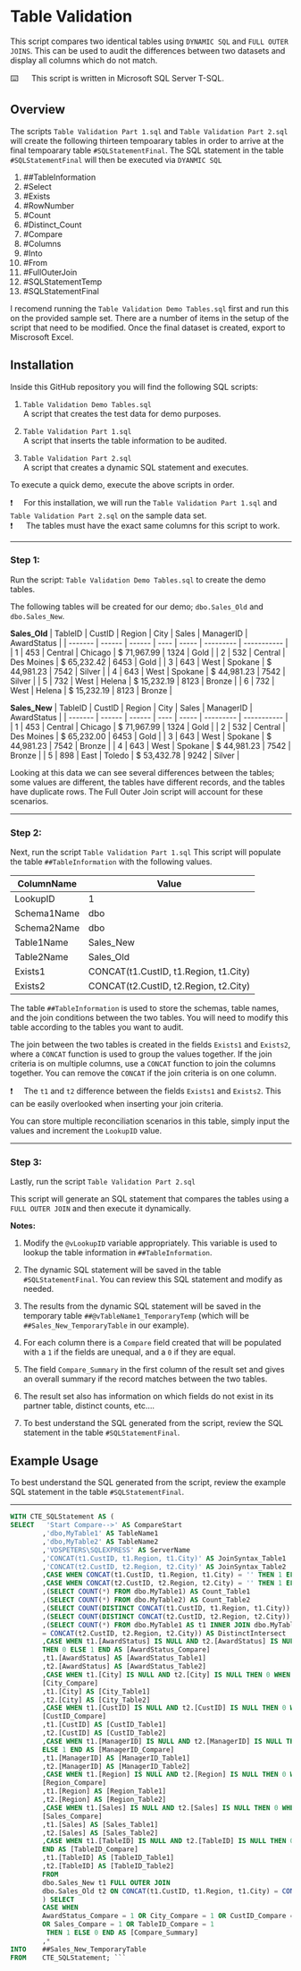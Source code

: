 # Table Validation

This script compares two identical tables using `DYNAMIC SQL` and `FULL OUTER JOINS`.  This can be used to audit the differences between two datasets and display all columns which do not match.

⌨️&nbsp;&nbsp;&nbsp;&nbsp;&nbsp;&nbsp;This script is written in Microsoft SQL Server T-SQL.

## Overview

The scripts `Table Validation Part 1.sql` and `Table Validation Part 2.sql` will create the following thirteen tempoarary tables in order to arrive at the final tempoarary table `#SQLStatementFinal`.  The SQL statement in the table `#SQLStatementFinal` will then be executed via `DYANMIC SQL`  

1.  ##TableInformation   
2.  #Select   
3.  #Exists    
4.  #RowNumber   
5.  #Count    
6.  #Distinct_Count    
7.  #Compare    
8.  #Columns    
9.  #Into    
10.  #From    
11.  #FullOuterJoin    
12.  #SQLStatementTemp    
13.  #SQLStatementFinal    

I recomend running the `Table Validation Demo Tables.sql` first and run this on the provided sample set.  There are a number of items in the setup of the script that need to be modified.  Once the final dataset is created, export to Miscrosoft Excel.

## Installation

Inside this GitHub repository you will find the following SQL scripts:

1)  `Table Validation Demo Tables.sql`    
A script that creates the test data for demo purposes. 

2)  `Table Validation Part 1.sql`  
A script that inserts the table information to be audited. 

3)  `Table Validation Part 2.sql`  
A script that creates a dynamic SQL statement and executes. 

To execute a quick demo, execute the above scripts in order. 

:exclamation:&nbsp;&nbsp;&nbsp;&nbsp;&nbsp;For this installation, we will run the `Table Validation Part 1.sql` and `Table Validation Part 2.sql` on the sample data set.     
:exclamation:&nbsp;&nbsp;&nbsp;&nbsp;&nbsp;&nbsp;The tables must have the exact same columns for this script to work.

---------------------------------------------------



### Step 1:  
Run the script: `Table Validation Demo Tables.sql` to create the demo tables.

The following tables will be created for our demo; `dbo.Sales_Old` and `dbo.Sales_New`. 

**Sales_Old**
| TableID  | CustID  | Region   | City       | Sales        | ManagerID  | AwardStatus  |
| -------  | ------  | ------   | ----       | -----        | ---------  | -----------  |
| 1        | 453     | Central  | Chicago    | $ 71,967.99  | 1324       | Gold         |
| 2        | 532     | Central  | Des Moines | $ 65,232.42  | 6453       | Gold         |
| 3        | 643     | West     | Spokane    | $ 44,981.23  | 7542       | Silver       |
| 4        | 643     | West     | Spokane    | $ 44,981.23  | 7542       | Silver       |
| 5        | 732     | West     | Helena     | $ 15,232.19  | 8123       | Bronze       |
| 6        | 732     | West     | Helena     | $ 15,232.19  | 8123       | Bronze       |

**Sales_New**
| TableID  | CustID  | Region   | City       | Sales        | ManagerID  | AwardStatus  |
| -------  | ------  | ------   | ----       | -----        | ---------  | -----------  |
| 1        | 453     | Central  | Chicago    | $ 71,967.99  | 1324       | Gold         |
| 2        | 532     | Central  | Des Moines | $ 65,232.00  | 6453       | Gold         | 
| 3        | 643     | West     | Spokane    | $ 44,981.23  | 7542       | Bronze       | 
| 4        | 643     | West     | Spokane    | $ 44,981.23  | 7542       | Bronze       | 
| 5        | 898     | East     | Toledo     | $ 53,432.78  | 9242       | Silver       | 

Looking at this data we can see several differences between the tables; some values are different, the tables have different records, and the tables have duplicate rows. The Full Outer Join script will account for these scenarios. 

---------------------------------------------------
### Step 2:    
Next, run the script `Table Validation Part 1.sql`
This script will populate the table `##TableInformation` with the following values.

| ColumnName  | Value                                     |
| ----------  | ----------------------------------------  |
| LookupID    | 1                                         |
| Schema1Name | dbo                                       | 
| Schema2Name | dbo                                       |
| Table1Name  | Sales_New                                 |
| Table2Name  | Sales_Old                                 |
| Exists1     | CONCAT(t1.CustID, t1.Region, t1.City)     |
| Exists2     | CONCAT(t2.CustID, t2.Region, t2.City)     |

The table `##TableInformation` is used to store the schemas, table names, and the join conditions between the two tables. You will need to modify this table according to the tables you want to audit. 

The join between the two tables is created in the fields `Exists1` and `Exists2`, where a `CONCAT` function is used to group the values together.  If the join criteria is on multiple columns, use a `CONCAT` function to join the columns together.  You can remove the `CONCAT` if the join criteria is on one column.  

:exclamation:&nbsp;&nbsp;&nbsp;&nbsp;&nbsp;The `t1` and `t2` difference between the fields `Exists1` and `Exists2`. This can be easily overlooked when inserting your join criteria.

You can store multiple reconciliation scenarios in this table, simply input the values and increment the `LookupID` value.

---------------------------------------------------
### Step 3:  

Lastly, run the script `Table Validation Part 2.sql`

This script will generate an SQL statement that compares the tables using a `FULL OUTER JOIN` and then execute it dynamically. 

**Notes:**  

1)  Modify the `@vLookupID` variable appropriately. This variable is used to lookup the table information in `##TableInformation`.  

2)  The dynamic SQL statement will be saved in the table `#SQLStatementFinal`. You can review this SQL statement and modify as needed.   

3)  The results from the dynamic SQL statement will be saved in the temporary table `##@vTableName1_TemporaryTemp` (which will be `##Sales_New_TemporaryTable` in
    our example).  

4)  For each column there is a `Compare` field created that will be populated with a `1` if the fields are unequal, and a `0` if they are equal.   

5)  The field `Compare_Summary` in the first column of the result set and gives an overall summary if the record matches between the two tables.   

6)  The result set also has information on which fields do not exist in its partner table, distinct counts, etc….   

7)  To best understand the SQL generated from the script, review the SQL statement in the table `#SQLStatementFinal`.   

## Example Usage

To best understand the SQL generated from the script, review the example SQL statement in the table `#SQLStatementFinal`.   

---------------------------------------------------
```sql
WITH CTE_SQLStatement AS ( 
SELECT   'Start Compare-->' AS CompareStart 
        ,'dbo,MyTable1' AS TableName1 
        ,'dbo,MyTable2' AS TableName2 
        ,'VDSPETERS\SQLEXPRESS' AS ServerName 
        ,'CONCAT(t1.CustID, t1.Region, t1.City)' AS JoinSyntax_Table1 
        ,'CONCAT(t2.CustID, t2.Region, t2.City)' AS JoinSyntax_Table2 
        ,CASE WHEN CONCAT(t1.CustID, t1.Region, t1.City) = '' THEN 1 ELSE 0 END AS NotExists_Table1 
        ,CASE WHEN CONCAT(t2.CustID, t2.Region, t2.City) = '' THEN 1 ELSE 0 END AS NotExists_Table2 
        ,(SELECT COUNT(*) FROM dbo.MyTable1) AS Count_Table1 
        ,(SELECT COUNT(*) FROM dbo.MyTable2) AS Count_Table2 
        ,(SELECT COUNT(DISTINCT CONCAT(t1.CustID, t1.Region, t1.City)) FROM dbo.MyTable1 AS t1) AS DistinctCount_Table1 
        ,(SELECT COUNT(DISTINCT CONCAT(t2.CustID, t2.Region, t2.City)) FROM dbo.MyTable2 AS t2) AS DistinctCount_Table2 
        ,(SELECT COUNT(*) FROM dbo.MyTable1 AS t1 INNER JOIN dbo.MyTable2 AS t2 ON CONCAT(t1.CustID, t1.Region, t1.City) 
        = CONCAT(t2.CustID, t2.Region, t2.City)) AS DistinctIntersect 
        ,CASE WHEN t1.[AwardStatus] IS NULL AND t2.[AwardStatus] IS NULL THEN 0 WHEN t1.[AwardStatus] = t2.[AwardStatus] 
        THEN 0 ELSE 1 END AS [AwardStatus_Compare] 
        ,t1.[AwardStatus] AS [AwardStatus_Table1] 
        ,t2.[AwardStatus] AS [AwardStatus_Table2] 
        ,CASE WHEN t1.[City] IS NULL AND t2.[City] IS NULL THEN 0 WHEN t1.[City] = t2.[City] THEN 0 ELSE 1 END AS 
        [City_Compare] 
        ,t1.[City] AS [City_Table1] 
        ,t2.[City] AS [City_Table2] 
        ,CASE WHEN t1.[CustID] IS NULL AND t2.[CustID] IS NULL THEN 0 WHEN t1.[CustID] = t2.[CustID] THEN 0 ELSE 1 END AS 
        [CustID_Compare] 
        ,t1.[CustID] AS [CustID_Table1] 
        ,t2.[CustID] AS [CustID_Table2] 
        ,CASE WHEN t1.[ManagerID] IS NULL AND t2.[ManagerID] IS NULL THEN 0 WHEN t1.[ManagerID] = t2.[ManagerID] THEN 0 
        ELSE 1 END AS [ManagerID_Compare] 
        ,t1.[ManagerID] AS [ManagerID_Table1] 
        ,t2.[ManagerID] AS [ManagerID_Table2] 
        ,CASE WHEN t1.[Region] IS NULL AND t2.[Region] IS NULL THEN 0 WHEN t1.[Region] = t2.[Region] THEN 0 ELSE 1 END AS 
        [Region_Compare] 
        ,t1.[Region] AS [Region_Table1] 
        ,t2.[Region] AS [Region_Table2] 
        ,CASE WHEN t1.[Sales] IS NULL AND t2.[Sales] IS NULL THEN 0 WHEN t1.[Sales] = t2.[Sales] THEN 0 ELSE 1 END AS 
        [Sales_Compare] 
        ,t1.[Sales] AS [Sales_Table1] 
        ,t2.[Sales] AS [Sales_Table2] 
        ,CASE WHEN t1.[TableID] IS NULL AND t2.[TableID] IS NULL THEN 0 WHEN t1.[TableID] = t2.[TableID] THEN 0 ELSE 1 
        END AS [TableID_Compare] 
        ,t1.[TableID] AS [TableID_Table1] 
        ,t2.[TableID] AS [TableID_Table2] 
        FROM 
        dbo.Sales_New t1 FULL OUTER JOIN 
        dbo.Sales_Old t2 ON CONCAT(t1.CustID, t1.Region, t1.City) = CONCAT(t2.CustID, t2.Region, t2.City) 
        ) SELECT 
        CASE WHEN 
        AwardStatus_Compare = 1 OR City_Compare = 1 OR CustID_Compare = 1 OR ManagerID_Compare = 1 OR Region_Compare = 1 
        OR Sales_Compare = 1 OR TableID_Compare = 1 
         THEN 1 ELSE 0 END AS [Compare_Summary] 
        ,* 
INTO    ##Sales_New_TemporaryTable 
FROM    CTE_SQLStatement; ```
